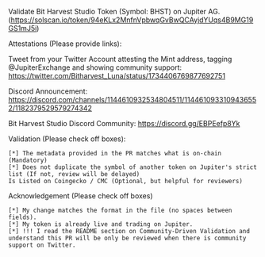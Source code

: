 Validate Bit Harvest Studio Token (Symbol: BHST) on Jupiter AG.
(https://solscan.io/token/94eKLx2MnfnVpbwqGvBwQCAyjdYUqs4B9MG19GS1mJ5i)

Attestations (Please provide links):

Tweet from your Twitter Account attesting the Mint address, tagging @JupiterExchange and showing community support: https://twitter.com/Bitharvest_Luna/status/1734406769877692751

Discord Announcement: https://discord.com/channels/1144610932534804511/1144610933109436552/1182379529579274342

Bit Harvest Studio Discord Community: https://discord.gg/EBPEefp8Yk

Validation (Please check off boxes):

    [*] The metadata provided in the PR matches what is on-chain (Mandatory)
    [*] Does not duplicate the symbol of another token on Jupiter's strict list (If not, review will be delayed)
    Is Listed on Coingecko / CMC (Optional, but helpful for reviewers)

Acknowledgement (Please check off boxes)

    [*] My change matches the format in the file (no spaces between fields).
    [*] My token is already live and trading on Jupiter.
    [*] !!! I read the README section on Community-Driven Validation and understand this PR will be only be reviewed when there is community support on Twitter.
